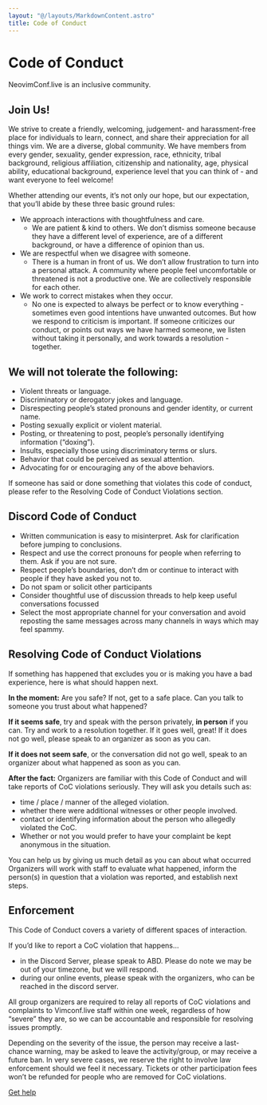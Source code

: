 ```yaml
---
layout: "@/layouts/MarkdownContent.astro"
title: Code of Conduct
---
```


# Code of Conduct

<p class="lead">
    NeovimConf.live is an inclusive community.
</p>

## Join Us!

We strive to create a friendly, welcoming, judgement- and harassment-free place for individuals to learn, connect, and share their appreciation for all things vim.
We are a diverse, global community. We have members from every gender, sexuality, gender expression, race, ethnicity, tribal background, religious affiliation, citizenship and nationality, age, physical ability, educational background, experience level that you can think of - and want everyone to feel welcome!

Whether attending our events, it’s not only our hope, but our expectation, that you’ll abide by these three basic ground rules:

- We approach interactions with thoughtfulness and care.
  - We are patient & kind to others. We don’t dismiss someone because they have a different level of experience, are of a different background, or have a difference of opinion than us.
- We are respectful when we disagree with someone.
  - There is a human in front of us. We don’t allow frustration to turn into a personal attack. A community where people feel uncomfortable or threatened is not a productive one. We are collectively responsible for each other.
- We work to correct mistakes when they occur.
  - No one is expected to always be perfect or to know everything - sometimes even good intentions have unwanted outcomes. But how we respond to criticism is important. If someone criticizes our conduct, or points out ways we have harmed someone, we listen without taking it personally, and work towards a resolution - together.

## We will not tolerate the following:

- Violent threats or language.
- Discriminatory or derogatory jokes and language.
- Disrespecting people’s stated pronouns and gender identity, or current name.
- Posting sexually explicit or violent material.
- Posting, or threatening to post, people’s personally identifying information (“doxing”).
- Insults, especially those using discriminatory terms or slurs.
- Behavior that could be perceived as sexual attention.
- Advocating for or encouraging any of the above behaviors.

If someone has said or done something that violates this code of conduct, please refer to the Resolving Code of Conduct Violations section.

## Discord Code of Conduct

- Written communication is easy to misinterpret. Ask for clarification before jumping to conclusions.
- Respect and use the correct pronouns for people when referring to them. Ask if you are not sure.
- Respect people’s boundaries, don’t dm or continue to interact with people if they have asked you not to.
- Do not spam or solicit other participants
- Consider thoughtful use of discussion threads to help keep useful conversations focussed
- Select the most appropriate channel for your conversation and avoid reposting the same messages across many channels in ways which may feel spammy.

## Resolving Code of Conduct Violations

If something has happened that excludes you or is making you have a bad experience, here is what should happen next.

**In the moment:** Are you safe? If not, get to a safe place. Can you talk to someone you trust about what happened?

**If it seems safe**, try and speak with the person privately, **in person** if you can. Try and work to a resolution together. If it goes well, great! If it does not go well, please speak to an organizer as soon as you can.

**If it does not seem safe**, or the conversation did not go well, speak to an organizer about what happened as soon as you can.

**After the fact:** Organizers are familiar with this Code of Conduct and will take reports of CoC violations seriously. They will ask you details such as:

- time / place / manner of the alleged violation.
- whether there were additional witnesses or other people involved.
- contact or identifying information about the person who allegedly violated the CoC.
- Whether or not you would prefer to have your complaint be kept anonymous in the situation.

You can help us by giving us much detail as you can about what occurred Organizers will work with staff to evaluate what happened, inform the person(s) in question that a violation was reported, and establish next steps.

## Enforcement

This Code of Conduct covers a variety of different spaces of interaction.

If you’d like to report a CoC violation that happens…

- in the Discord Server, please speak to ABD. Please do note we may be out of your timezone, but we will respond.
- during our online events, please speak with the organizers, who can be reached in the discord server.

All group organizers are required to relay all reports of CoC violations and complaints to Vimconf.live staff within one week, regardless of how “severe” they are, so we can be accountable and responsible for resolving issues promptly.

Depending on the severity of the issue, the person may receive a last-chance warning, may be asked to leave the activity/group, or may receive a future ban. In very severe cases, we reserve the right to involve law enforcement should we feel it necessary. Tickets or other participation fees won’t be refunded for people who are removed for CoC violations.


<a class="bg-teal-300 text-white p-2 text-xl block w-max mx-auto" href="mailto:coc-support@neovimconf.live">Get help</a>
